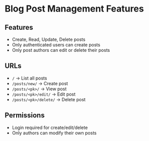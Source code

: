 # Blog Post Management Features

## Features
- Create, Read, Update, Delete posts
- Only authenticated users can create posts
- Only post authors can edit or delete their posts

## URLs
- `/` → List all posts
- `/posts/new/` → Create post
- `/posts/<pk>/` → View post
- `/posts/<pk>/edit/` → Edit post
- `/posts/<pk>/delete/` → Delete post

## Permissions
- Login required for create/edit/delete
- Only authors can modify their own posts